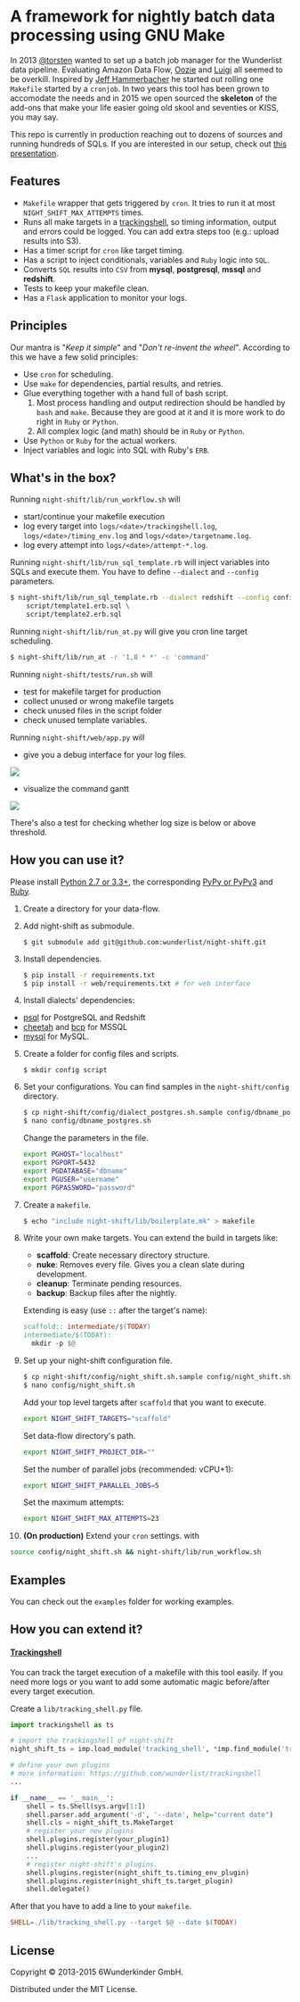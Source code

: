 # A framework for nightly batch data processing using GNU Make

In 2013 [@torsten](https://github.com/torsten) wanted to set up a batch job manager for the Wunderlist data pipeline. Evaluating Amazon Data Flow, [Oozie](http://oozie.apache.org) and [Luigi](http://luigi.readthedocs.org/en/stable/) all seemed to be overkill. Inspired by [Jeff Hammerbacher](https://twitter.com/hackingdata) he started out rolling one `Makefile` started by a `cronjob`. In two years this tool has been grown to accomodate the needs and in 2015 we open sourced the **skeleton** of the add-ons that make your life easier going old skool and seventies or KISS, you may say.

This repo is currently in production reaching out to dozens of sources and running hundreds of SQLs. If you are interested in our setup, check out [this presentation](http://www.slideshare.net/soobrosa/6w-bp-datashow).

## Features

- `Makefile` wrapper that gets triggered by `cron`. It tries to run it at most `NIGHT_SHIFT_MAX_ATTEMPTS` times.
- Runs all make targets in a [trackingshell](https://github.com/wunderlist/trackingshell), so timing information, output and errors could be logged. You can add extra steps too (e.g.: upload results into S3).
- Has a timer script for `cron` like target timing.
- Has a script to inject conditionals, variables and `Ruby` logic into `SQL`.
- Converts `SQL` results into `CSV` from **mysql**, **postgresql**, **mssql** and **redshift**.
- Tests to keep your makefile clean.
- Has a `Flask` application to monitor your logs.

## Principles

Our mantra is "_Keep it simple_" and "_Don't re-invent the wheel_". According to this we have a few solid principles:

- Use `cron` for scheduling.
- Use `make` for dependencies, partial results, and retries.
- Glue everything together with a hand full of bash script.
	1. Most process handling and output redirection should be handled by `bash` and `make`. Because they are good at it and it is more work to do right in `Ruby` or `Python`.
	2. All complex logic (and math) should be in `Ruby` or `Python`.
- Use `Python` or `Ruby` for the actual workers.
- Inject variables and logic into SQL with Ruby's `ERB`.

## What's in the box?

Running `night-shift/lib/run_workflow.sh` will

- start/continue your makefile execution
- log every target into `logs/<date>/trackingshell.log`, `logs/<date>/timing_env.log` and `logs/<date>/targetname.log`.
- log every attempt into `logs/<date>/attempt-*.log`.

Running `night-shift/lib/run_sql_template.rb` will inject variables into SQLs and execute them. You have to define `--dialect` and `--config` parameters.

```bash
$ night-shift/lib/run_sql_template.rb --dialect redshift --config config/dbname_redshift.sh --var1name value --var2name value \
    script/template1.erb.sql \
    script/template2.erb.sql
```

Running `night-shift/lib/run_at.py` will give you cron line target scheduling.

```bash
$ night-shift/lib/run_at -r '1,8 * *' -c 'command'
```

Running `night-shift/tests/run.sh` will

- test for makefile target for production
- collect unused or wrong makefile targets
- check unused files in the script folder
- check unused template variables.

Running `night-shift/web/app.py` will

- give you a debug interface for your log files. 

![](docs/img/ns_log_debugging.png)

- visualize the command gantt

![](docs/img/ns_command_gantt.png)

There's also a test for checking whether log size is below or above threshold.

## How you can use it?

Please install [Python 2.7 or 3.3+](https://www.python.org/downloads/), the corresponding [PyPy or PyPy3](http://pypy.org/download.html) and [Ruby](https://www.ruby-lang.org/en/documentation/installation/).

1. Create a directory for your data-flow.
2. Add night-shift as submodule.

   ```
   $ git submodule add git@github.com:wunderlist/night-shift.git
   ```

3. Install dependencies.

   ```bash
   $ pip install -r requirements.txt
   $ pip install -r web/requirements.txt # for web interface
   ```

4. Install dialects' dependencies:

  - [psql](http://www.postgresql.org/docs/9.2/static/app-psql.html) for PostgreSQL and Redshift
  - [cheetah](https://github.com/wunderlist/cheetah) and [bcp](https://msdn.microsoft.com/en-us/library/ms162802.aspx) for MSSQL
  - [mysql](https://www.mysql.com) for MySQL.

5. Create a folder for config files and scripts.

   ```
   $ mkdir config script
   ```
 
6. Set your configurations. You can find samples in the `night-shift/config` directory. 

   ```bash
   $ cp night-shift/config/dialect_postgres.sh.sample config/dbname_postgres.sh
   $ nano config/dbname_postgres.sh
   ```
    
   Change the parameters in the file.
    
   ```sh
   export PGHOST="localhost"
   export PGPORT=5432
   export PGDATABASE="dbname" 
   export PGUSER="username" 
   export PGPASSWORD="password"
   ```

7. Create a `makefile`.

   ```bash
   $ echo "include night-shift/lib/boilerplate.mk" > makefile
   ```

8. Write your own make targets. You can extend the build in targets like:
   - **scaffold**: Create necessary directory structure.
   - **nuke**: Removes every file. Gives you a clean slate during development.
   - **cleanup**: Terminate pending resources.
   - **backup**: Backup files after the nightly.

   Extending is easy (use `::` after the target's name):
   
   ```makefile
   scaffold:: intermediate/$(TODAY)
   intermediate/$(TODAY):
     mkdir -p $@
   ```

9. Set up your night-shift configuration file.

   ```bash
   $ cp night-shift/config/night_shift.sh.sample config/night_shift.sh
   $ nano config/night_shift.sh
   ```
   
   Add your top level targets after `scaffold` that you want to execute.
   
   ```sh
   export NIGHT_SHIFT_TARGETS="scaffold"
   ```
   
   Set data-flow directory's path.

   ```sh
   export NIGHT_SHIFT_PROJECT_DIR=""
   ```
   
   Set the number of parallel jobs (recommended: vCPU+1):

   ```sh
   export NIGHT_SHIFT_PARALLEL_JOBS=5
   ```

   Set the maximum attempts:
   ```sh
   export NIGHT_SHIFT_MAX_ATTEMPTS=23
   ```

10. **(On production)** Extend your `cron` settings. with

   ```bash
   source config/night_shift.sh && night-shift/lib/run_workflow.sh 
   ```

## Examples

You can check out the `examples` folder for working examples.


## How you can extend it?

####  [Trackingshell](https://github.com/wunderlist/trackingshell)
You can track the target execution of a makefile with this tool easily. If you need more logs or you want to add some automatic magic before/after every target execution.

Create a `lib/tracking_shell.py` file.

```python
import trackingshell as ts

# import the trackingshell of night-shift
night_shift_ts = imp.load_module('tracking_shell', *imp.find_module('tracking_shell', ['night-shift/lib/']))

# define your own plugins
# more information: https://github.com/wunderlist/trackingshell
...

if __name__ == '__main__':
    shell = ts.Shell(sys.argv[1:])
    shell.parser.add_argument('-d', '--date', help="current date")
    shell.cls = night_shift_ts.MakeTarget
    # register your new plugins
    shell.plugins.register(your_plugin1)
    shell.plugins.register(your_plugin2)
    ...
    # register night-shift's plugins.
    shell.plugins.register(night_shift_ts.timing_env_plugin)
    shell.plugins.register(night_shift_ts.target_plugin)
    shell.delegate()
```

After that you have to add a line to your `makefile`.

```makefile
SHELL=./lib/tracking_shell.py --target $@ --date $(TODAY)
```

## License

Copyright © 2013-2015 6Wunderkinder GmbH.

Distributed under the MIT License.


